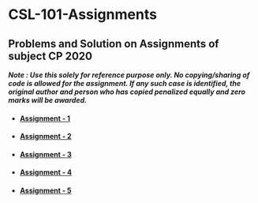 # CSL-101-Assignments
## Problems and Solution on Assignments of subject CP 2020

***Note : Use this solely for reference purpose only. 
No copying/sharing of code is allowed for the assignment. If any such case is identified, the original author and person who has copied penalized equally and zero marks will be awarded.***

* ####  [Assignment - 1](https://github.com/ABD-01/CSL-101-Assignments/tree/master/CP_Assignment_1)
* ####  [Assignment - 2](https://github.com/ABD-01/CSL-101-Assignments/tree/master/CP_Assignment_2)
* ####  [Assignment - 3](https://github.com/ABD-01/CSL-101-Assignments/tree/master/CP_Assignment_3)
* ####  [Assignment - 4]()
* ####  [Assignment - 5]()
